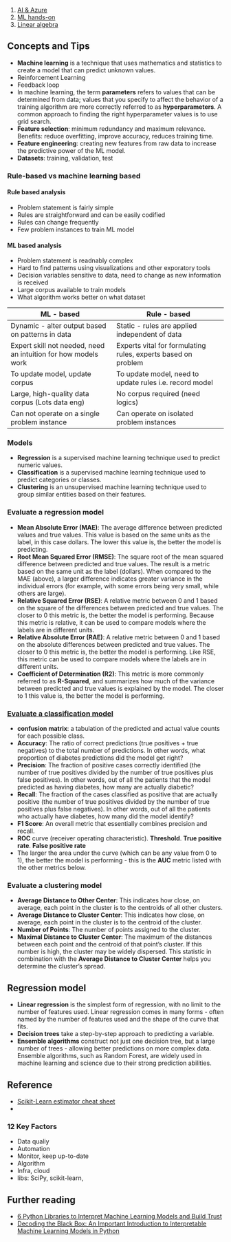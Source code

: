 1. [AI & Azure](ai_azure.md)
1. [ML hands-on](ml_handson.md)
1. [Linear algebra](linear_algebra.md)

## Concepts and Tips
* **Machine learning** is a technique that uses mathematics and statistics to create a model that can predict unknown values.
* Reinforcement Learning
* Feedback loop
* In machine learning, the term **parameters** refers to values that can be determined from data; values that you specify to affect the behavior of a training algorithm are more correctly referred to as **hyperparameters**. A common approach to finding the right hyperparameter values is to use grid search.
* **Feature selection**: minimum redundancy and maximum relevance. Benefits: reduce overfitting, improve accuracy, reduces training time.
* **Feature engineering**: creating new features from raw data to increase the predictive power of the ML model.
* **Datasets**: training, validation, test

### Rule-based vs machine learning based
#### Rule based analysis
* Problem statement is fairly simple
* Rules are straightforward and can be easily codified
* Rules can change frequently
* Few problem instances to train ML model

#### ML based analysis
* Problem statement is readnably complex
* Hard to find patterns using visualizations and other exporatory tools
* Decision variables sensitive to data, need to change as new information is received
* Large corpus available to train models
* What algorithm works better on what dataset

ML - based | Rule - based
---|---|
Dynamic - alter output based on patterns in data | Static - rules are applied independent of data
Expert skill not needed, need an intuition for how models work | Experts vital for formulating rules, experts based on problem
To update model, update corpus | To update model, need to update rules i.e. record model
Large, high-quality data corpus (Lots data eng) | No corpus required (need logics)
Can not operate on a single problem instance | Can operate on isolated problem instances

### Models
* **Regression** is a supervised machine learning technique used to predict numeric values. 
* **Classification** is a supervised machine learning technique used to predict categories or classes.
* **Clustering** is an unsupervised machine learning technique used to group similar entities based on their features.


### Evaluate a regression model
* **Mean Absolute Error (MAE)**: The average difference between predicted values and true values. This value is based on the same units as the label, in this case dollars. The lower this value is, the better the model is predicting.
* **Root Mean Squared Error (RMSE)**: The square root of the mean squared difference between predicted and true values. The result is a metric based on the same unit as the label (dollars). When compared to the MAE (above), a larger difference indicates greater variance in the individual errors (for example, with some errors being very small, while others are large).
* **Relative Squared Error (RSE)**: A relative metric between 0 and 1 based on the square of the differences between predicted and true values. The closer to 0 this metric is, the better the model is performing. Because this metric is relative, it can be used to compare models where the labels are in different units.
* **Relative Absolute Error (RAE)**: A relative metric between 0 and 1 based on the absolute differences between predicted and true values. The closer to 0 this metric is, the better the model is performing. Like RSE, this metric can be used to compare models where the labels are in different units.
* **Coefficient of Determination (R2)**: This metric is more commonly referred to as **R-Squared**, and summarizes how much of the variance between predicted and true values is explained by the model. The closer to 1 this value is, the better the model is performing.

### [Evaluate a classification model](https://docs.microsoft.com/en-us/learn/modules/create-classification-model-azure-machine-learning-designer/evaluate-model)
* **confusion matrix**: a tabulation of the predicted and actual value counts for each possible class.
* **Accuracy**: The ratio of correct predictions (true positives + true negatives) to the total number of predictions. In other words, what proportion of diabetes predictions did the model get right?
* **Precision**: The fraction of positive cases correctly identified (the number of true positives divided by the number of true positives plus false positives). In other words, out of all the patients that the model predicted as having diabetes, how many are actually diabetic?
* **Recall**: The fraction of the cases classified as positive that are actually positive (the number of true positives divided by the number of true positives plus false negatives). In other words, out of all the patients who actually have diabetes, how many did the model identify?
* **F1 Score**: An overall metric that essentially combines precision and recall.
* **ROC** curve (receiver operating characteristic). **Threshold**. **True positive rate**. **False positive rate**
* The larger the area under the curve (which can be any value from 0 to 1), the better the model is performing - this is the **AUC** metric listed with the other metrics below.

### Evaluate a clustering model
* **Average Distance to Other Center**: This indicates how close, on average, each point in the cluster is to the centroids of all other clusters.
* **Average Distance to Cluster Center**: This indicates how close, on average, each point in the cluster is to the centroid of the cluster.
* **Number of Points**: The number of points assigned to the cluster.
* **Maximal Distance to Cluster Center**: The maximum of the distances between each point and the centroid of that point’s cluster. If this number is high, the cluster may be widely dispersed. This statistic in combination with the **Average Distance to Cluster Center** helps you determine the cluster’s spread.

## Regression model
* **Linear regression** is the simplest form of regression, with no limit to the number of features used. Linear regression comes in many forms - often named by the number of features used and the shape of the curve that fits.
* **Decision trees** take a step-by-step approach to predicting a variable. 
* **Ensemble algorithms** construct not just one decision tree, but a large number of trees - allowing better predictions on more complex data. Ensemble algorithms, such as Random Forest, are widely used in machine learning and science due to their strong prediction abilities.

## Reference
* [Scikit-Learn estimator cheat sheet](https://scikit-learn.org/stable/tutorial/machine_learning_map/index.html)
* 

### 12 Key Factors
* Data qualiy
* Automation
* Monitor, keep up-to-date
* Algorithm
* Infra, cloud
* libs: SciPy, scikit-learn, 

## Further reading
* [6 Python Libraries to Interpret Machine Learning Models and Build Trust](https://www.analyticsvidhya.com/blog/2020/03/6-python-libraries-interpret-machine-learning-models/)
* [Decoding the Black Box: An Important Introduction to Interpretable Machine Learning Models in Python](https://www.analyticsvidhya.com/blog/2019/08/decoding-black-box-step-by-step-guide-interpretable-machine-learning-models-python/?utm_source=blog&utm_medium=6-python-libraries-interpret-machine-learning-models)

